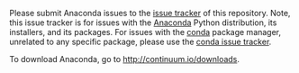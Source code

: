 Please submit Anaconda issues to the
[issue tracker](https://github.com/ContinuumIO/anaconda-issues/issues) of this
repository. Note, this issue tracker is for issues with the [Anaconda](https://store.continuum.io/cshop/anaconda/) Python
distribution, its installers, and its packages.  For issues with the
[conda](http://conda.pydata.org/) package manager, unrelated to any specific
package, please use the
[conda issue tracker](https://github.com/conda/conda/issues).

To download Anaconda, go to http://continuum.io/downloads.
